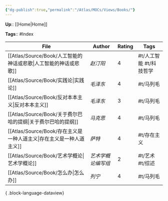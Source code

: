 ```yaml
---
{"dg-publish":true,"permalink":"/Atlas/MOCs/Views/Books/"}
---
```



**Up**:: [[Home\|Home]]

**Tags**:: #Index

| File                                              | Author     | Rating | Tags            |
| ------------------------------------------------- | ---------- | ------ | --------------- |
| [[Atlas/Source/Book/人工智能的神话或悲歌\|人工智能的神话或悲歌]]   | _赵汀阳_      | 4      | #t/人工智能 #t/科技哲学 |
| [[Atlas/Source/Book/实践论\|实践论]]                 | _毛泽东_      | 4      | #t/马列毛          |
| [[Atlas/Source/Book/反对本本主义\|反对本本主义]]           | _毛泽东_      | 3      | #t/马列毛          |
| [[Atlas/Source/Book/关于费尔巴哈的提纲\|关于费尔巴哈的提纲]]     | _马克思_      | 4      | #t/马列毛          |
| [[Atlas/Source/Book/存在主义是一种人道主义\|存在主义是一种人道主义]] | _萨特_       | 4      | #t/存在主义         |
| [[Atlas/Source/Book/艺术学概论\|艺术学概论]]             | _艺术学概论编写组_ | 2      | #t/艺术 #t/综述     |
| [[Atlas/Source/Book/怎么办\|怎么办]]                 | _列宁_       | 4      | #t/马列毛          |

{ .block-language-dataview}
